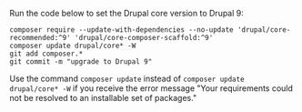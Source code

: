 Run the code below to set the Drupal core version to Drupal 9:

  ```shell{promptUser: user}
  composer require --update-with-dependencies --no-update 'drupal/core-recommended:^9' 'drupal/core-composer-scaffold:^9'
  composer update drupal/core* -W
  git add composer.*
  git commit -m "upgrade to Drupal 9"
  ```

Use the command `composer update` instead of `composer update drupal/core* -W` if you receive the error message "Your requirements could not be resolved to an installable set of packages." 
